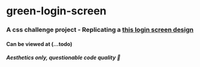 # green-login-screen

### A css challenge project - Replicating a [this login screen design](https://dribbble.com/shots/15247887-Daily-UI-001-Hilfbox-Sign-Up-Page) 

#### Can be viewed at (...todo)

##### Aesthetics only, questionable code quality 🤔
